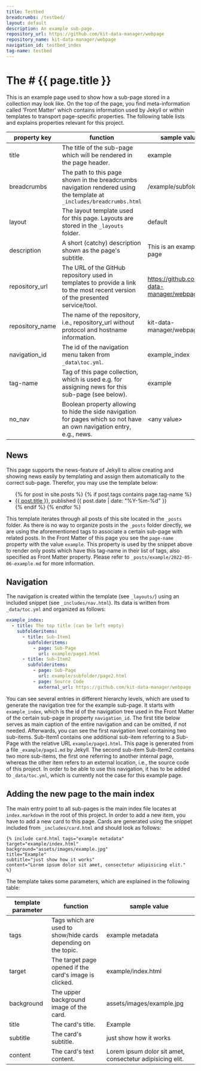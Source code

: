 ```yaml
---
title: Testbed
breadcrumbs: /testbed/
layout: default
description: An example sub-page.
repository_url: https://github.com/kit-data-manager/webpage
repository_name: kit-data-manager/webpage
navigation_id: testbed_index
tag-name: testbed
---
```


# The # {{ page.title }}

This is an example page used to show how a sub-page stored in a collection may look like. On the top of the page, you 
find meta-information called 'Front Matter' which contains information used by Jekyll or within templates to transport
page-specific properties. The following table lists and explains properties relevant for this project.

| property key    | function                                                                                                                       |sample value
|-----------------|--------------------------------------------------------------------------------------------------------------------------------|----
| title           | The title of the sub-page which will be rendered in the page header.                                                           |example
| breadcrumbs     | The path to this page shown in the breadcrumbs navigation rendered using the template at `_includes/breadcrumbs.html`          |/example/subfolder
| layout          | The layout template used for this page. Layouts are stored in the `_layouts` folder.                                           |default
| description     | A short (catchy) description shown as the page's subtitle.                                                                     |This is an example page
| repository_url  | The URL of the GitHub repository used in templates to provide a link to the most recent version of the presented service/tool. |https://github.com/kit-data-manager/webpage
| repository_name | The name of the repository, i.e., repository_url without protocol and hostname information.                                    |kit-data-manager/webpage
| navigation_id   | The id of the navigation menu taken from `_data\toc.yml`.                                                                      |example_index
| tag-name        | Tag of this page collection, which is used e.g. for assigning news for this sub-page (see below).                              |example
| no_nav          | Boolean property allowing to hide the side navigation for pages which so not have an own navigation entry, e.g., news.         |&lt;any value&gt; 

## News

This page supports the news-feature of Jekyll to allow creating and showing news easily by templating and assign them automatically to the correct sub-page.
Therefor, you may use the template below:

<ul>
  {% for post in site.posts %}
    {% if post.tags contains page.tag-name %}
      <li><a href="/webpage/{{ post.url }}">{{ post.title }}</a>, published {{ post.date | date: "%Y-%m-%d" }}</li>
    {% endif %}
  {% endfor %}
</ul>

This template iterates through all posts of this site located in the `_posts` folder. As there is no way to organize posts in the `_posts` folder directly,
we are using the aforementioned tags to associate a certain sub-page with related posts. In the Front Matter of this page you see the `page-name` property
with the value `example`. This property is used by the snippet above to render only posts which have this tag-name in their list of tags, also specified as
Front Matter property. Please refer to `_posts/example/2022-05-06-example.md` for more information.

## Navigation

The navigation is created within the template (see `_layouts/`) using an included snippet (see `_includes/nav.html`). Its data is written from `_data/toc.yml`
and organized as follows: 

```yml
example_index:
  - title: The top title (can be left empty)
    subfolderitems:
      - title: Sub-Item1
        subfolderitems:
          - page: Sub-Page
            url: example/page1.html
      - title: Sub-Item2
        subfolderitems:
          - page: Sub-Page
            url: example/subfolder/page2.html
          - page: Source Code
            external_url: https://github.com/kit-data-manager/webpage
```

You can see several entries in different hierarchy levels, which are used to generate the navigation tree for the example sub-page. 
It starts with `example_index`, which is the id of the navigation tree used in the Front Matter of the certain sub-page in property `navigation_id`. 
The first title below serves as main caption of the entire navigation and can be omitted, if not needed. Afterwards, you can see the first navigation 
level containing two sub-items. Sub-Item1 contains one additional sub-item referring to a Sub-Page with the relative URL `example/page1.html`. This page is 
generated from a file `_example/page1.md` by Jekyll.
The second sub-item Sub-Item2 contains two more sub-items, the first one referring to another internal page, whereas the other item refers to an external
location, i.e., the source code of this project. In order to be able to use this navigation, it has to be added to `_data/toc.yml`, which is currently not the 
case for this example page.

## Adding the new page to the main index

The main entry point to all sub-pages is the main index file locates at `index.markdown` in the root of this project. In order to add a new item, you have to 
add a new card to this page. Cards are generated using the snippet included from `_includes/card.html` and should look as follows: 

```
{% include card.html tags="example metadata"
target="example/index.html"
background="assets/images/example.jpg"
title="Example"
subtitle="just show how it works"
content="Lorem ipsum dolor sit amet, consectetur adipisicing elit."
%}
```

The template takes some parameters, which are explained in the following table: 

| template parameter | function                                                                                                               |sample value
|--------------------|------------------------------------------------------------------------------------------------------------------------|----
| tags               | Tags which are used to show/hide cards depending on the topic.                                                         |example metadata
| target             | The target page opened if the card's image is clicked.                                                                 |example/index.html
| background         | The upper background image of the card.                                                                                |assets/images/example.jpg
| title              | The card's title.                                                                                                      |Example
| subtitle           | The card's subtitle.                                                                                                   |just show how it works
| content            | The card's text content.                                                                                               |Lorem ipsum dolor sit amet, consectetur adipisicing elit.
